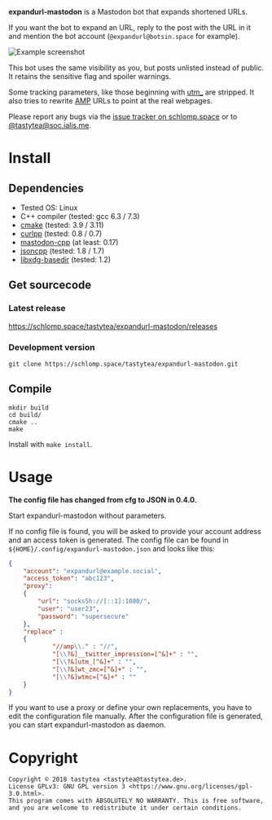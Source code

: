 **expandurl-mastodon** is a Mastodon bot that expands shortened URLs.

If you want the bot to expand an URL, reply to the post with the URL in it and
mention the bot account (`@expandurl@botsin.space` for example).

![Example screenshot](https://doc.schlomp.space/expandurl-mastodon/expandurl_screenshot.jpg)

This bot uses the same visibility as you, but posts unlisted instead of public.
It retains the sensitive flag and spoiler warnings.

Some tracking parameters, like those beginning with
[utm_](https://en.wikipedia.org/wiki/UTM_parameters) are stripped. It also tries
to rewrite [AMP](https://en.wikipedia.org/wiki/Accelerated_Mobile_Pages) URLs to
point at the real webpages.

Please report any bugs via the
[issue tracker on schlomp.space](https://schlomp.space/tastytea/expandurl-mastodon/issues)
or to [@tastytea@soc.ialis.me](https://soc.ialis.me/@tastytea).

# Install

## Dependencies

 * Tested OS: Linux
 * C++ compiler (tested: gcc 6.3 / 7.3)
 * [cmake](https://cmake.org/) (tested: 3.9 / 3.11)
 * [curlpp](http://www.curlpp.org/) (tested: 0.8 / 0.7)
 * [mastodon-cpp](https://schlomp.space/tastytea/mastodon-cpp) (at least: 0.17)
 * [jsoncpp](https://github.com/open-source-parsers/jsoncpp) (tested: 1.8 / 1.7)
 * [libxdg-basedir](http://repo.or.cz/w/libxdg-basedir.git) (tested: 1.2)

## Get sourcecode

### Latest release

https://schlomp.space/tastytea/expandurl-mastodon/releases

### Development version

```SH
git clone https://schlomp.space/tastytea/expandurl-mastodon.git
```

## Compile

```SH
mkdir build
cd build/
cmake ..
make
```

Install with `make install`.

# Usage

**The config file has changed from cfg to JSON in 0.4.0.**

Start expandurl-mastodon without parameters.

If no config file is found, you will be asked to provide your account address
and an access token is generated. The config file can be found in
`${HOME}/.config/expandurl-mastodon.json` and looks like this:

```JSON
{
    "account": "expandurl@example.social",
    "access_token": "abc123",
    "proxy":
    {
        "url": "socks5h://[::1]:1080/",
        "user": "user23",
        "password": "supersecure"
    },
    "replace" :
    {
            "//amp\\." : "//",
            "[\\?&]__twitter_impression=[^&]+" : "",
            "[\\?&]utm_[^&]+" : "",
            "[\\?&]wt_zmc=[^&]+" : "",
            "[\\?&]wtmc=[^&]+" : ""
    }
}
```

If you want to use a proxy or define your own replacements, you have to edit the
configuration file manually. After the configuration file is generated, you can
start expandurl-mastodon as
daemon.

# Copyright

```PLAIN
Copyright © 2018 tastytea <tastytea@tastytea.de>.
License GPLv3: GNU GPL version 3 <https://www.gnu.org/licenses/gpl-3.0.html>.
This program comes with ABSOLUTELY NO WARRANTY. This is free software,
and you are welcome to redistribute it under certain conditions.
```
